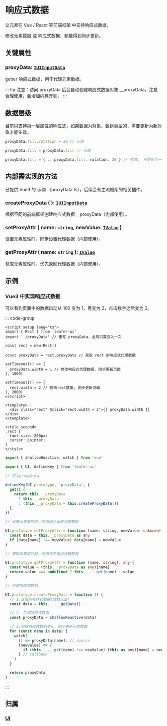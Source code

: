 # 响应式数据

让元素在 Vue / React 等前端框架 中支持响应式数据。

修改元素数据 或 响应式数据，都能得到同步更新。

## 关键属性

### proxyData: [`IUIInputData`](/api/interfaces/IUIInputData.md)

getter 响应式数据，用于代理元素数据。

::: tip
注意：访问 proxyData 后会自动创建响应式数据对象 \_\_proxyData，注意合理使用，会增加内存开销。
:::

## 数据层级

目前只支持第一层属性的响应式，如果数据为对象、数组类型的，需要更新为新对象才能生效。

```ts
proxyData.fill.rotation = 30 // 无效

proxyData.fill = proxyData.fill // 无效

proxyData.fill = { ...proxyData.fill, rotation: 30 } // 有效， 已更新为一个新对象
```

## 内部需实现的方法

已提供 Vue3 的 示例 （proxyData.ts），后续会有主流框架的相关插件。

### createProxyData ( ): [`IUIInputData`](/api/interfaces/IUIInputData.md)

根据不同的前端框架创建响应式数据 \_\_proxyData（内部使用）。

### setProxyAttr ( name: `string`, newValue: [`IValue`](/api/modules.md#ivalue) )

设置元素属性时，同步设置代理数据（内部使用）。

### getProxyAttr ( name: `string` ): [`IValue`](/api/modules.md#ivalue)

获取元素属性时，优先返回代理数据（内部使用）。

## 示例

### Vue3 中实现响应式数据

可以看到页面中的数据自动从 100 变为 1，再变为 2，点击数字之后变为 3。

::: code-group

```vue [App.vue]
<script setup lang="ts">
import { Rect } from 'leafer-ui'
import './proxyData' // 重写 proxyData，全局只需引入一次

const rect = new Rect()

const proxyData = rect.proxyData // 获取 rect 的响应式代理数据

setTimeout(() => {
  proxyData.width = 1 // 修改响应式代理数据, 同步更新页面
}, 1000)

setTimeout(() => {
  rect.width = 2 // 修改rect数据, 同步更新页面
}, 2000)
</script>

<template>
  <div class="rect" @click="rect.width = 3">{{ proxyData.width }}</div>
</template>

<style scoped>
.rect {
  font-size: 200px;
  cursor: pointer;
}
</style>
```

```ts [proxyData.ts]
import { shallowReactive, watch } from 'vue'

import { UI, defineKey } from 'leafer-ui'

// 定义proxyData

defineKey(UI.prototype, 'proxyData', {
  get() {
    return this.__proxyData
      ? this.__proxyData
      : (this.__proxyData = this.createProxyData())
  },
})

// 设置元素属性时，内部同步设置代理数据

UI.prototype.setProxyAttr = function (name: string, newValue: unknown): void {
  const data = this.__proxyData as any
  if (data[name] !== newValue) data[name] = newValue
}

// 获取元素属性时，内部优先返回代理数据

UI.prototype.getProxyAttr = function (name: string): any {
  const value = (this.__proxyData as any)[name]
  return value === undefined ? this.__.__get(name) : value
}

// 创建响应式数据

UI.prototype.createProxyData = function () {
  // 1.获取所有样式数据(含默认值)
  const data = this.__.__getData()

  // 2. 生成响应式数据
  const proxyData = shallowReactive(data)

  // 3.观察响应式数据变化，同步更新元素数据
  for (const name in data) {
    watch(
      () => proxyData[name], // source
      (newValue) => {
        if (this.__.__get(name) !== newValue) (this as any)[name] = newValue
      } // callback
    )
  }

  return proxyData
}
```

:::

## 归属

### [UI](/reference/display/UI.md#查找元素)
